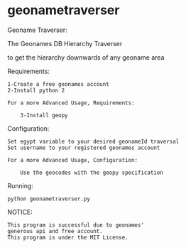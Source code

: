 # geonametraverser
Geoname Traverser: 

The Geonames DB Hierarchy Traverser

to get the hierarchy downwards of any geoname area

Requirements:

	1-Create a free geonames account
	2-Install python 2

	For a more Advanced Usage, Requirements:

		3-Install geopy

Configuration:

	Set egypt variable to your desired geonameId traversal
	Set username to your registered geonames account

	For a more Advanced Usage, Configuration:

		Use the geocodes with the geopy specification

Running:

	python geonametraverser.py

NOTICE: 

	This program is successful due to geonames' 
	generous api and free account.
	This program is under the MIT License.
